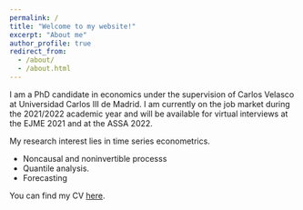 ```yaml
---
permalink: /
title: "Welcome to my website!"
excerpt: "About me"
author_profile: true
redirect_from: 
  - /about/
  - /about.html
---
```

I am a PhD candidate in economics under the supervision of Carlos Velasco at Universidad Carlos III de Madrid. I am currently on the job market during the 2021/2022 academic year and will be available for virtual interviews at the EJME 2021 and at the ASSA 2022.   

My research interest lies in time series econometrics.
 * Noncausal and noninvertible processs
 * Quantile analysis.
 * Forecasting 


You can find my CV <a href="https://drive.google.com/file/d/1lEi316__6nvKnv-5XCUvBZk3t5Tg4MUz/view?usp=sharing">here</a>.
